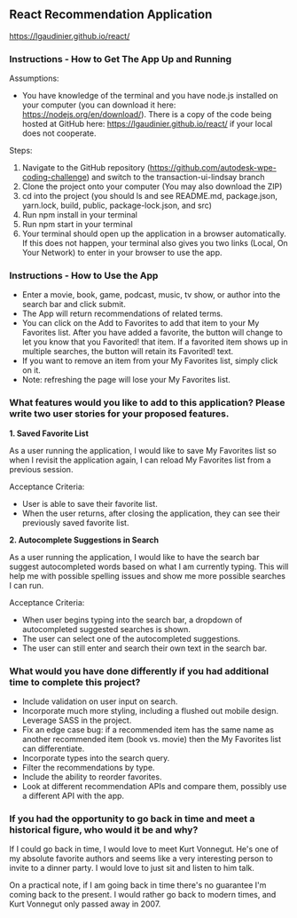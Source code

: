 ## React Recommendation Application

https://lgaudinier.github.io/react/

### Instructions - How to Get The App Up and Running

Assumptions:
- You have knowledge of the terminal and you have node.js installed on your computer (you can download it here: https://nodejs.org/en/download/). There is a copy of the code being hosted at GitHub here: https://lgaudinier.github.io/react/ if your local does not cooperate.

Steps:
1. Navigate to the GitHub repository (https://github.com/autodesk-wpe-coding-challenge) and switch to the transaction-ui-lindsay branch
2. Clone the project onto your computer (You may also download the ZIP)
3. cd into the project (you should ls and see README.md, package.json, yarn.lock, build, public, package-lock.json, and src)
4. Run npm install in your terminal
5. Run npm start in your terminal
6. Your terminal should open up the application in a browser automatically. If this does not happen, your terminal also gives you two links (Local, On Your Network) to enter in your browser to use the app. 

### Instructions - How to Use the App
- Enter a movie, book, game, podcast, music, tv show, or author into the search bar and click submit.
- The App will return recommendations of related terms.
- You can click on the Add to Favorites to add that item to your My Favorites list. After you have added a favorite, the button will change to let you know that you Favorited! that item. If a favorited item shows up in multiple searches, the button will retain its Favorited! text.
- If you want to remove an item from your My Favorites list, simply click on it.
- Note: refreshing the page will lose your My Favorites list. 

### What features would you like to add to this application? Please write two user stories for your proposed features. 

**1. Saved Favorite List**

As a user running the application, I would like to save My Favorites list so when I revisit the application again, I can reload My Favorites list from a previous session.

Acceptance Criteria:
- User is able to save their favorite list.
- When the user returns, after closing the application, they can see their previously saved favorite list.

**2. Autocomplete Suggestions in Search**

As a user running the application, I would like to have the search bar suggest autocompleted words based on what I am currently typing. This will help me with possible spelling issues and show me more possible searches I can run.

Acceptance Criteria:
- When user begins typing into the search bar, a dropdown of autocompleted suggested searches is shown.
- The user can select one of the autocompleted suggestions.
- The user can still enter and search their own text in the search bar.

### What would you have done differently if you had additional time to complete this project?
- Include validation on user input on search.
- Incorporate much more styling, including a flushed out mobile design. Leverage SASS in the project. 
- Fix an edge case bug: if a recommended item has the same name as another recommended item (book vs. movie) then the My Favorites list can differentiate.
- Incorporate types into the search query.
- Filter the recommendations by type.
- Include the ability to reorder favorites.
- Look at different recommendation APIs and compare them, possibly use a different API with the app.

### If you had the opportunity to go back in time and meet a historical figure, who would it be and why?

If I could go back in time, I would love to meet Kurt Vonnegut. He's one of my absolute favorite authors and seems like a very interesting person to invite to a dinner party. I would love to just sit and listen to him talk.
 
On a practical note, if I am going back in time there's no guarantee I'm coming back to the present. I would rather go back to modern times, and Kurt Vonnegut only passed away in 2007.
